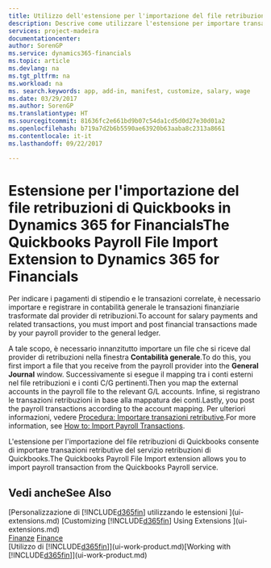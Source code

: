 ```yaml
---
title: Utilizzo dell'estensione per l'importazione del file retribuzioni di Quickbooks | Documenti Microsoft
description: Descrive come utilizzare l'estensione per importare transazioni di retribuzioni e stipendi dal servizio retribuzioni di Quickbooks.
services: project-madeira
documentationcenter: 
author: SorenGP
ms.service: dynamics365-financials
ms.topic: article
ms.devlang: na
ms.tgt_pltfrm: na
ms.workload: na
ms. search.keywords: app, add-in, manifest, customize, salary, wage
ms.date: 03/29/2017
ms.author: SorenGP
ms.translationtype: HT
ms.sourcegitcommit: 81636fc2e661bd9b07c54da1cd5d0d27e30d01a2
ms.openlocfilehash: b719a7d2b6b5590ae63920b63aaba8c2313a8661
ms.contentlocale: it-it
ms.lasthandoff: 09/22/2017

---
```

# <a name="the-quickbooks-payroll-file-import-extension-to-dynamics-365-for-financials"></a><span data-ttu-id="947a5-103">Estensione per l'importazione del file retribuzioni di Quickbooks in Dynamics 365 for Financials</span><span class="sxs-lookup"><span data-stu-id="947a5-103">The Quickbooks Payroll File Import Extension to Dynamics 365 for Financials</span></span>
<span data-ttu-id="947a5-104">Per indicare i pagamenti di stipendio e le transazioni correlate, è necessario importare e registrare in contabilità generale le transazioni finanziarie trasformate dal provider di retribuzioni.</span><span class="sxs-lookup"><span data-stu-id="947a5-104">To account for salary payments and related transactions, you must import and post financial transactions made by your payroll provider to the general ledger.</span></span>

<span data-ttu-id="947a5-105">A tale scopo, è necessario innanzitutto importare un file che si riceve dal provider di retribuzioni nella finestra **Contabilità generale**.</span><span class="sxs-lookup"><span data-stu-id="947a5-105">To do this, you first import a file that you receive from the payroll provider into the **General Journal** window.</span></span> <span data-ttu-id="947a5-106">Successivamente si esegue il mapping tra i conti esterni nel file retribuzioni e i conti C/G pertinenti.</span><span class="sxs-lookup"><span data-stu-id="947a5-106">Then you map the external accounts in the payroll file to the relevant G/L accounts.</span></span> <span data-ttu-id="947a5-107">Infine, si registrano le transazioni retribuzioni in base alla mappatura dei conti.</span><span class="sxs-lookup"><span data-stu-id="947a5-107">Lastly, you post the payroll transactions according to the account mapping.</span></span> <span data-ttu-id="947a5-108">Per ulteriori informazioni, vedere [Procedura: Importare transazioni retributive](finance-how-import-payroll-transactions.md).</span><span class="sxs-lookup"><span data-stu-id="947a5-108">For more information, see [How to: Import Payroll Transactions](finance-how-import-payroll-transactions.md).</span></span>

<span data-ttu-id="947a5-109">L'estensione per l'importazione del file retribuzioni di Quickbooks consente di importare transazioni retributive del servizio retribuzioni di Quickbooks.</span><span class="sxs-lookup"><span data-stu-id="947a5-109">The Quickbooks Payroll File Import extension allows you to import payroll transaction from the Quickbooks Payroll service.</span></span>

## <a name="see-also"></a><span data-ttu-id="947a5-110">Vedi anche</span><span class="sxs-lookup"><span data-stu-id="947a5-110">See Also</span></span>
<span data-ttu-id="947a5-111">[Personalizzazione di [!INCLUDE[d365fin](includes/d365fin_md.md)] utilizzando le estensioni ](ui-extensions.md)  </span><span class="sxs-lookup"><span data-stu-id="947a5-111">[Customizing [!INCLUDE[d365fin](includes/d365fin_md.md)] Using Extensions ](ui-extensions.md)  </span></span>  
<span data-ttu-id="947a5-112">[Finanze](finance.md)  </span><span class="sxs-lookup"><span data-stu-id="947a5-112">[Finance](finance.md)  </span></span>  
<span data-ttu-id="947a5-113">[Utilizzo di [!INCLUDE[d365fin](includes/d365fin_md.md)]](ui-work-product.md)</span><span class="sxs-lookup"><span data-stu-id="947a5-113">[Working with [!INCLUDE[d365fin](includes/d365fin_md.md)]](ui-work-product.md)</span></span>

